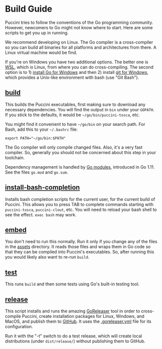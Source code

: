 Build Guide
===========

Puccini tries to follow the conventions of the Go programming community. However, newcomers to Go
might not know where to start. Here are some scripts to get you up in running.

We recommend developing on Linux. The Go compiler is a cross-compiler so you can build all binaries
for all platforms and architectures from there. A Linux virtual machine would be find.

If you're on Windows you have two additional options. The better one is
[WSL](https://learn.microsoft.com/en-us/windows/wsl/about), which *is* Linux, from where you can do
cross-compiling. The second option is to 1) [install Go for Windows](https://go.dev/doc/install)
and then 2) install [git for Windows](https://git-scm.com/download/win), which provides a Unix-like
environment with bash (use "Git Bash").

[build](build)
--------------

This builds the Puccini executables, first making sure to download any necessary dependencies.
You will find the output in `bin` under your `GOPATH`. If you stick to the defaults, it would
be `~/go/bin/puccini-tosca`, etc.

You might find it convenient to have `~/go/bin` on your search path. For Bash, add this to your
`~/.bashrc` file:

    export PATH="~/go/bin:$PATH" 

The Go compiler will only compile changed files. Also, it's a very fast compiler. So, generally you
should not be concerned about this step in your toolchain.

Dependency management is handled by [Go modules](https://github.com/golang/go/wiki/Modules),
introduced in Go 1.11. See the files `go.mod` and `go.sum`.

[install-bash-completion](install-bash-completion)
--------------------------------------------------

Installs bash completion scripts for the current user, for the current build of Puccini. This allows
you to press TAB to complete commands starting with `puccini-tosca`, `puccini-clout`, etc. You will need
to reload your bash shell to see the effect. `exec bash` may work.

[embed](embed)
--------------

You don't need to run this normally. Run it only if you change any of the files in the
[assets](../assets/) directory. It reads those files and wraps them in Go code so that they can be
compiled into Puccini's executables. So, after running this you would likely also want to re-run
`build`.

[test](test)
------------

This runs `build` and then some tests using Go's built-in testing tool.

[release](release)
------------------

This script installs and runs the amazing [GoReleaser](https://goreleaser.com/) tool in order to
cross-compile Puccini, create installation packages for Linux, Windows, and MacOS, and publish them
to [GitHub](https://github.com/tliron/puccini/releases). It uses the
[.goreleaser.yml](../.goreleaser.yml) file for its configuration.

Run it with the "-t" switch to do a test release, which will create local distributions (under
`dist/release/`) without publishing them to GitHub.
